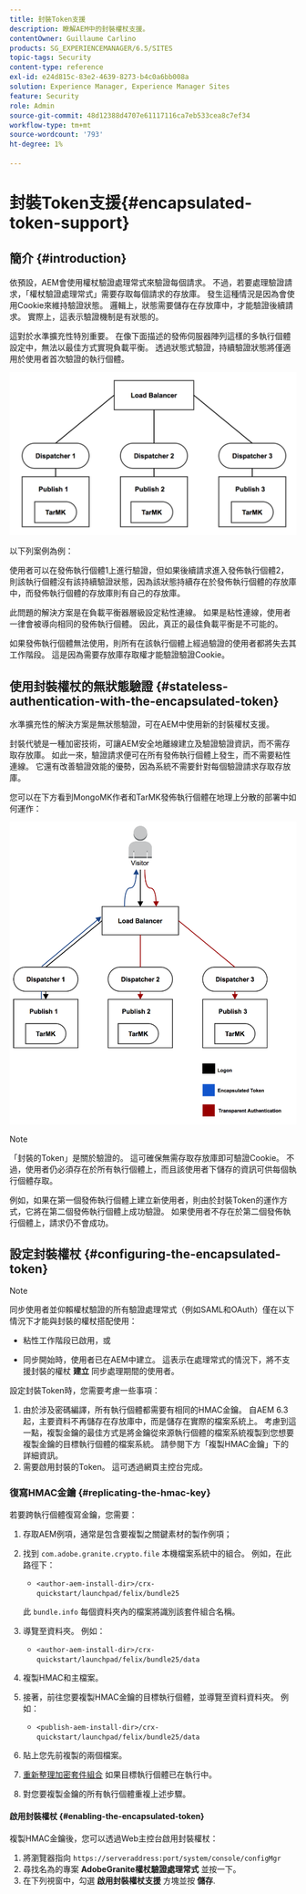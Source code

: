 ```yaml
---
title: 封裝Token支援
description: 瞭解AEM中的封裝權杖支援。
contentOwner: Guillaume Carlino
products: SG_EXPERIENCEMANAGER/6.5/SITES
topic-tags: Security
content-type: reference
exl-id: e24d815c-83e2-4639-8273-b4c0a6bb008a
solution: Experience Manager, Experience Manager Sites
feature: Security
role: Admin
source-git-commit: 48d12388d4707e61117116ca7eb533cea8c7ef34
workflow-type: tm+mt
source-wordcount: '793'
ht-degree: 1%

---
```


# 封裝Token支援{#encapsulated-token-support}

## 簡介 {#introduction}

依預設，AEM會使用權杖驗證處理常式來驗證每個請求。 不過，若要處理驗證請求，「權杖驗證處理常式」需要存取每個請求的存放庫。 發生這種情況是因為會使用Cookie來維持驗證狀態。 邏輯上，狀態需要儲存在存放庫中，才能驗證後續請求。 實際上，這表示驗證機制是有狀態的。

這對於水準擴充性特別重要。 在像下面描述的發佈伺服器陣列這樣的多執行個體設定中，無法以最佳方式實現負載平衡。 透過狀態式驗證，持續驗證狀態將僅適用於使用者首次驗證的執行個體。

![chlimage_1-33](assets/chlimage_1-33a.png)

以下列案例為例：

使用者可以在發佈執行個體1上進行驗證，但如果後續請求進入發佈執行個體2，則該執行個體沒有該持續驗證狀態，因為該狀態持續存在於發佈執行個體的存放庫中，而發佈執行個體的存放庫則有自己的存放庫。

此問題的解決方案是在負載平衡器層級設定粘性連線。 如果是粘性連線，使用者一律會被導向相同的發佈執行個體。 因此，真正的最佳負載平衡是不可能的。

如果發佈執行個體無法使用，則所有在該執行個體上經過驗證的使用者都將失去其工作階段。 這是因為需要存放庫存取權才能驗證驗證Cookie。

## 使用封裝權杖的無狀態驗證 {#stateless-authentication-with-the-encapsulated-token}

水準擴充性的解決方案是無狀態驗證，可在AEM中使用新的封裝權杖支援。

封裝代號是一種加密技術，可讓AEM安全地離線建立及驗證驗證資訊，而不需存取存放庫。 如此一來，驗證請求便可在所有發佈執行個體上發生，而不需要粘性連線。 它還有改善驗證效能的優勢，因為系統不需要針對每個驗證請求存取存放庫。

您可以在下方看到MongoMK作者和TarMK發佈執行個體在地理上分散的部署中如何運作：

![chlimage_1-34](assets/chlimage_1-34a.png)

>[!NOTE]
>
>「封裝的Token」是關於驗證的。 這可確保無需存取存放庫即可驗證Cookie。 不過，使用者仍必須存在於所有執行個體上，而且該使用者下儲存的資訊可供每個執行個體存取。
>
>例如，如果在第一個發佈執行個體上建立新使用者，則由於封裝Token的運作方式，它將在第二個發佈執行個體上成功驗證。 如果使用者不存在於第二個發佈執行個體上，請求仍不會成功。
>

## 設定封裝權杖 {#configuring-the-encapsulated-token}

>[!NOTE]
>同步使用者並仰賴權杖驗證的所有驗證處理常式（例如SAML和OAuth）僅在以下情況下才能與封裝的權杖搭配使用：
>
>* 粘性工作階段已啟用，或
>
>* 同步開始時，使用者已在AEM中建立。 這表示在處理常式的情況下，將不支援封裝的權杖 **建立** 同步處理期間的使用者。

設定封裝Token時，您需要考慮一些事項：

1. 由於涉及密碼編譯，所有執行個體都需要有相同的HMAC金鑰。 自AEM 6.3起，主要資料不再儲存在存放庫中，而是儲存在實際的檔案系統上。 考慮到這一點，複製金鑰的最佳方式是將金鑰從來源執行個體的檔案系統複製到您想要複製金鑰的目標執行個體的檔案系統。 請參閱下方「複製HMAC金鑰」下的詳細資訊。
1. 需要啟用封裝的Token。 這可透過網頁主控台完成。

### 復寫HMAC金鑰 {#replicating-the-hmac-key}

若要跨執行個體復寫金鑰，您需要：

1. 存取AEM例項，通常是包含要複製之關鍵素材的製作例項；
1. 找到 `com.adobe.granite.crypto.file` 本機檔案系統中的組合。 例如，在此路徑下：

   * `<author-aem-install-dir>/crx-quickstart/launchpad/felix/bundle25`

   此 `bundle.info` 每個資料夾內的檔案將識別該套件組合名稱。

1. 導覽至資料夾。 例如：

   * `<author-aem-install-dir>/crx-quickstart/launchpad/felix/bundle25/data`

1. 複製HMAC和主檔案。
1. 接著，前往您要複製HMAC金鑰的目標執行個體，並導覽至資料資料夾。 例如：

   * `<publish-aem-install-dir>/crx-quickstart/launchpad/felix/bundle25/data`

1. 貼上您先前複製的兩個檔案。
1. [重新整理加密套件組合](/help/communities/deploy-communities.md#refresh-the-granite-crypto-bundle) 如果目標執行個體已在執行中。

1. 對您要複製金鑰的所有執行個體重複上述步驟。

#### 啟用封裝權杖 {#enabling-the-encapsulated-token}

複製HMAC金鑰後，您可以透過Web主控台啟用封裝權杖：

1. 將瀏覽器指向 `https://serveraddress:port/system/console/configMgr`
1. 尋找名為的專案 **AdobeGranite權杖驗證處理常式** 並按一下。
1. 在下列視窗中，勾選 **啟用封裝權杖支援** 方塊並按 **儲存**.
